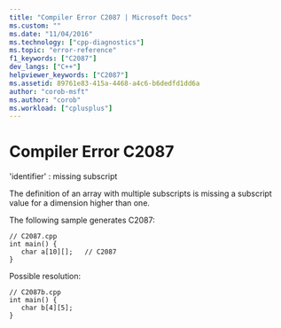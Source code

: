 ```yaml
---
title: "Compiler Error C2087 | Microsoft Docs"
ms.custom: ""
ms.date: "11/04/2016"
ms.technology: ["cpp-diagnostics"]
ms.topic: "error-reference"
f1_keywords: ["C2087"]
dev_langs: ["C++"]
helpviewer_keywords: ["C2087"]
ms.assetid: 89761e83-415a-4468-a4c6-b6dedfd1dd6a
author: "corob-msft"
ms.author: "corob"
ms.workload: ["cplusplus"]
---
```

# Compiler Error C2087
'identifier' : missing subscript  
  
 The definition of an array with multiple subscripts is missing a subscript value for a dimension higher than one.  
  
 The following sample generates C2087:  
  
```  
// C2087.cpp  
int main() {  
   char a[10][];   // C2087  
}  
```  
  
 Possible resolution:  
  
```  
// C2087b.cpp  
int main() {  
   char b[4][5];  
}  
```